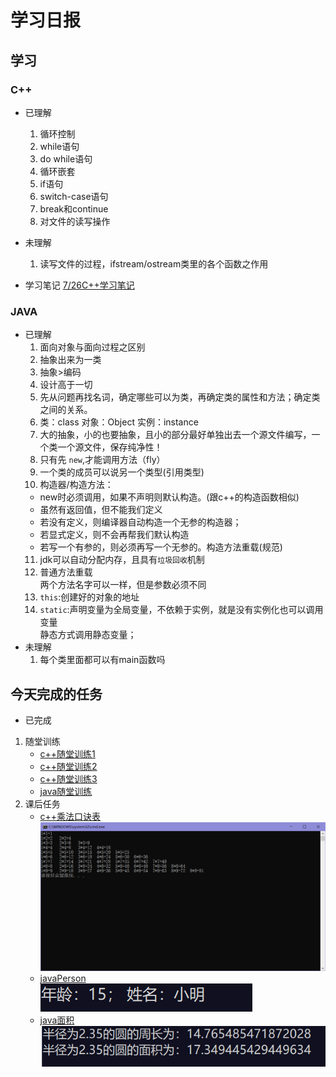# 学习日报

## 学习
### C++
* 已理解
    1. 循环控制
    2. while语句
    3. do while语句
    4. 循环嵌套
    5. if语句
    6. switch-case语句
    7. break和continue
    8. 对文件的读写操作

* 未理解
    1. 读写文件的过程，ifstream/ostream类里的各个函数之作用

* 学习笔记
[7/26C++学习笔记](http://49.4.68.29:5566/zhangxu1997/summer-test/blob/master/c++/note/726.md)

### JAVA
* 已理解
    1. 面向对象与面向过程之区别
    2. 抽象出来为一类
    3. 抽象>编码
    4. 设计高于一切
    5. 先从问题再找名词，确定哪些可以为类，再确定类的属性和方法；确定类之间的关系。
    6. 类：class
    对象：Object
    实例：instance
    7. 大的抽象，小的也要抽象，且小的部分最好单独出去一个源文件编写，一个类一个源文件，保存纯净性！
    8. 只有先 `new`,才能调用方法（fly）
    9. 一个类的成员可以说另一个类型(引用类型)
    10. 构造器/构造方法：
    * new时必须调用，如果不声明则默认构造。(跟c++的构造函数相似)
    * 虽然有返回值，但不能我们定义
    * 若没有定义，则编译器自动构造一个无参的构造器；
    * 若显式定义，则不会再帮我们默认构造
    * 若写一个有参的，则必须再写一个无参的。构造方法重载(规范)
    11. jdk可以自动分配内存，且具有`垃圾回收`机制
    12. 普通方法重载  
    两个方法名字可以一样，但是参数必须不同
    13.  `this`:创建好的对象的地址
    14. `static`:声明变量为全局变量，不依赖于实例，就是没有实例化也可以调用变量  
 静态方式调用静态变量；
 * 未理解
    1. 每个类里面都可以有main函数吗
## 今天完成的任务

* 已完成
1. 随堂训练  
    * [c++随堂训练1](http://49.4.68.29:5566/zhangxu1997/summer-test/blob/master/c++/practice/7-26/1/1/%E6%BA%90.cpp)
    * [c++随堂训练2](http://49.4.68.29:5566/zhangxu1997/summer-test/tree/master/c++/practice/7-26/file)
    * [c++随堂训练3](http://49.4.68.29:5566/zhangxu1997/summer-test/tree/master/c++/practice/7-26/write)
    * [java随堂训练](http://49.4.68.29:5566/zhangxu1997/summer-test/tree/master/JAVA/practice/72601/src/niao)
2. 课后任务
    * [c++乘法口诀表](http://49.4.68.29:5566/zhangxu1997/summer-test/tree/master/c++/practice/7-26/9981)    
    ![c++乘法口诀表](https://github.com/zhangxu-ai/tupianku/blob/master/99.PNG)   
    * [javaPerson](http://49.4.68.29:5566/zhangxu1997/summer-test/blob/master/JAVA/practice/72601/src/task1/person.java)    
    ![](https://github.com/zhangxu-ai/tupianku/blob/master/%E5%B0%8F%E6%98%8E.PNG)  
    * [java面积](http://49.4.68.29:5566/zhangxu1997/summer-test/blob/master/JAVA/practice/72601/src/task1/circle.java)  
    ![](https://github.com/zhangxu-ai/tupianku/blob/master/%E9%9D%A2%E7%A7%AF.PNG)  

